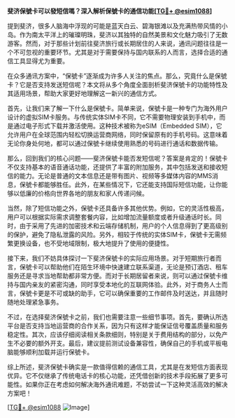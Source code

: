 **斐济保號卡可以發短信嗎？深入解析保號卡的通信功能[[TG💪+ @esim1088](https://t.me/s/esim1088)]**

提到斐济，很多人脑海中浮现的可能是蓝天白云、碧海银滩以及充满热带风情的小岛。作为南太平洋上的璀璨明珠，斐济以其独特的自然美景和文化魅力吸引了无数游客。然而，对于那些计划前往斐济旅行或长期居住的人来说，通讯问题往往是一个不可忽视的重要环节。尤其是对于需要保持与国内联系的人而言，选择合适的通信工具显得尤为重要。

在众多通讯方案中，“保號卡”逐渐成为许多人关注的焦点。那么，究竟什么是保號卡？它是否支持发送短信呢？本文将从多个角度全面剖析斐济保號卡的功能特性及其适用场景，帮助大家更好地理解这一新兴的通信方式。

首先，让我们来了解一下什么是保號卡。简单来说，保號卡是一种专门为海外用户设计的虚拟SIM卡服务。与传统实体SIM卡不同，它不需要物理安装到手机中，而是通过电子形式下载并激活使用。这种技术被称为eSIM（Embedded SIM），它允许用户在全球范围内轻松切换运营商网络，同时保留原有的手机号码。这意味着无论你身处何地，都可以通过保號卡继续使用熟悉的号码进行通话和数据传输。

那么，回到我们的核心问题——斐济保號卡能否发短信呢？答案是肯定的！保號卡不仅支持基本的语音通话功能，还提供了丰富的附加服务，其中包括发送和接收短信的能力。无论是普通的文本信息还是带有图片、视频等多媒体内容的MMS消息，保號卡都能够胜任。此外，在某些情况下，它还能支持国际短信功能，让你能够以低廉的价格向世界各地的朋友和家人传递问候。

当然，除了短信功能之外，保號卡还具备许多其他优势。例如，它的灵活性极高，用户可以根据实际需求调整套餐内容，比如增加流量额度或者升级通话时长。同时，由于采用了先进的加密技术和云端存储机制，用户的个人信息得到了更高级别的保护，避免了隐私泄露的风险。另外，相较于传统的实体SIM卡，保號卡无需频繁更换设备，也不受地域限制，极大地提升了使用的便捷性。

接下来，我们不妨具体探讨一下斐济保號卡的实际应用场景。对于短期旅行者而言，保號卡可以帮助他们在陌生环境中快速建立联系渠道，无论是预订酒店、租车服务还是寻求当地帮助都非常方便。而对于长期居留者来说，则可以通过保號卡维持与国内亲友的紧密沟通，同时享受本地化的互联网体验。此外，对于商务人士而言，保號卡更是不可或缺的助手，它可以确保重要的工作邮件及时送达，并且随时随地处理紧急事务。

不过，在选择斐济保號卡之前，我们也需要注意一些细节事项。首先，要确认所选平台是否支持当地运营商的合作关系，因为只有这样才能保证信号覆盖质量和服务稳定性。其次，应该仔细阅读相关条款细则，特别是关于费用结构的部分，以免产生不必要的额外开支。最后，建议提前测试设备兼容性，确保自己的手机或平板电脑能够顺利加载并运行保號卡。

综上所述，斐济保號卡确实是一款值得信赖的通信工具，尤其是在发短信方面表现优异。它不仅继承了传统电话卡的核心功能，还凭借创新的技术手段拓展了更多可能性。如果你正在考虑如何解决海外通讯难题，不妨尝试一下这种灵活高效的解决方案吧！

[[TG💪+ @esim1088](https://t.me/s/esim1088) ![Image](https://i.postimg.cc/4NQfJmqS/Snipaste-2025-05-13-00-14-12.png)]